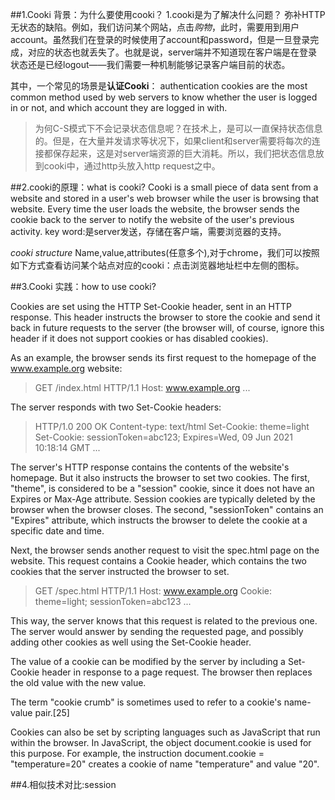 ##1.Cooki 背景：为什么要使用cooki？
1.cooki是为了解决什么问题？
弥补HTTP无状态的缺陷。例如，我们访问某个网站，点击*购物*，此时，需要用到用户account。虽然我们在登录的时候使用了account和password，但是一旦登录完成，对应的状态也就丢失了。也就是说，server端并不知道现在客户端是在登录状态还是已经logout——我们需要一种机制能够记录客户端目前的状态。

其中，一个常见的场景是**认证Cooki**： authentication cookies are the most common method used by web servers to know whether the user is logged in or not, and which account they are logged in with. 

>为何C-S模式下不会记录状态信息呢？在技术上，是可以一直保持状态信息的。但是，在大量并发请求等状况下，如果client和server需要将每次的连接都保存起来，这是对server端资源的巨大消耗。所以，我们把状态信息放到cooki中，通过http头放入http request之中。

##2.cooki的原理：what is cooki?
Cooki is a small piece of data sent from a website and stored in a user's web browser while the user is browsing that website. Every time the user loads the website, the browser sends the cookie back to the server to notify the website of the user's previous activity.
key word:是server发送，存储在客户端，需要浏览器的支持。

*cooki structure*
Name,value,attributes(任意多个),对于chrome，我们可以按照如下方式查看访问某个站点对应的cooki：点击浏览器地址栏中左侧的图标。

##3.Cooki 实践：how to use cooki?


Cookies are set using the HTTP Set-Cookie header, sent in an HTTP response. This header instructs the browser to store the cookie and send it back in future requests to the server (the browser will, of course, ignore this header if it does not support cookies or has disabled cookies).

As an example, the browser sends its first request to the homepage of the www.example.org website:

>GET /index.html HTTP/1.1
Host: www.example.org
...

The server responds with two Set-Cookie headers:

>HTTP/1.0 200 OK
Content-type: text/html
Set-Cookie: theme=light
Set-Cookie: sessionToken=abc123; Expires=Wed, 09 Jun 2021 10:18:14 GMT
...

The server's HTTP response contains the contents of the website's homepage. But it also instructs the browser to set two cookies. The first, "theme", is considered to be a "session" cookie, since it does not have an Expires or Max-Age attribute. Session cookies are typically deleted by the browser when the browser closes. The second, "sessionToken" contains an "Expires" attribute, which instructs the browser to delete the cookie at a specific date and time.

Next, the browser sends another request to visit the spec.html page on the website. This request contains a Cookie header, which contains the two cookies that the server instructed the browser to set.

>GET /spec.html HTTP/1.1
Host: www.example.org
Cookie: theme=light; sessionToken=abc123
...

This way, the server knows that this request is related to the previous one. The server would answer by sending the requested page, and possibly adding other cookies as well using the Set-Cookie header.

The value of a cookie can be modified by the server by including a Set-Cookie header in response to a page request. The browser then replaces the old value with the new value.

The term "cookie crumb" is sometimes used to refer to a cookie's name-value pair.[25]

Cookies can also be set by scripting languages such as JavaScript that run within the browser. In JavaScript, the object document.cookie is used for this purpose. For example, the instruction document.cookie = "temperature=20" creates a cookie of name "temperature" and value "20".

##4.相似技术对比:session

